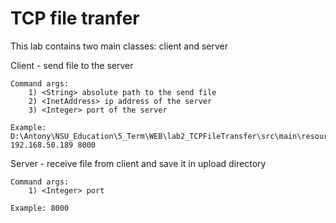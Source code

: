# TCP file tranfer

This lab contains two main classes: client and server

Client - send file to the server

    Command args:
        1) <String> absolute path to the send file
        2) <InetAddress> ip address of the server
        3) <Integer> port of the server

    Example: D:\Antony\NSU_Education\5_Term\WEB\lab2_TCPFileTransfer\src\main\resources\sendFiles\pycharm.exe 192.168.50.189 8000

Server - receive file from client and save it in upload directory
    
    Command args:
        1) <Integer> port

    Example: 8000
